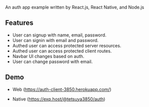 An auth app example written by React.js, React Native, and Node.js

## Features

- User can signup with name, email, password.
- User can signin with email and password.
- Authed user can access protected server resources.
- Authed user can access protected client routes.
- Navbar UI changes based on auth.
- User can change password with email.

## Demo

- Web (https://auth-client-3850.herokuapp.com/)

- Native (https://exp.host/@tetsuya3850/auth)
